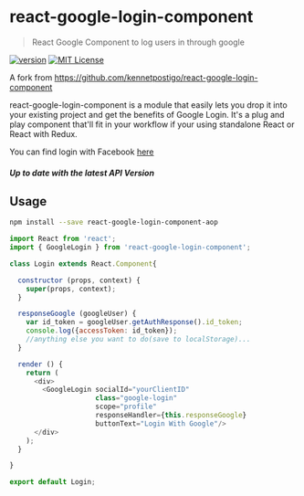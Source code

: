 # react-google-login-component
> React Google Component to log users in through google

[![version](https://img.shields.io/npm/v/react-google-login-component.svg?style=flat-square)](http://npm.im/react-google-login-component-aop)
[![MIT License](https://img.shields.io/npm/l/react-google-login-component.svg?style=flat-square)](http://opensource.org/licenses/MIT)

A fork from https://github.com/kennetpostigo/react-google-login-component

react-google-login-component is a module that easily lets you drop it into
your existing project and get the benefits of Google Login. It's a plug and
play component that'll fit in your workflow if your using standalone React or
React with Redux.

You can find login with Facebook [here](https://github.com/aop/react-facebook-login-component)

##### Up to date with the latest API Version

## Usage
```bash
npm install --save react-google-login-component-aop
```
```js
import React from 'react';
import { GoogleLogin } from 'react-google-login-component';

class Login extends React.Component{

  constructor (props, context) {
    super(props, context);
  }

  responseGoogle (googleUser) {
    var id_token = googleUser.getAuthResponse().id_token;
    console.log({accessToken: id_token});
    //anything else you want to do(save to localStorage)...
  }

  render () {
    return (
      <div>
        <GoogleLogin socialId="yourClientID"
                     class="google-login"
                     scope="profile"
                     responseHandler={this.responseGoogle}
                     buttonText="Login With Google"/>
      </div>
    );
  }

}

export default Login;

```
